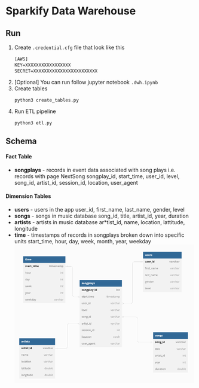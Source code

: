 # Sparkify Data Warehouse

## Run
1. Create `.credential.cfg` file that look like this
    ```
    [AWS]
    KEY=XXXXXXXXXXXXXXXXX
    SECRET=XXXXXXXXXXXXXXXXXXXXXXXX
    ```
2. [Optional] You can run follow jupyter notebook `.dwh.ipynb`
3. Create tables
   ```
   python3 create_tables.py
   ```
4. Run ETL pipeline
   ```
   python3 etl.py
   ```

## Schema
#### Fact Table
- **songplays** - records in event data associated with song plays i.e. records with page NextSong
songplay_id, start_time, user_id, level, song_id, artist_id, session_id, location, user_agent
#### Dimension Tables
- **users** - users in the app
user_id, first_name, last_name, gender, level
- **songs** - songs in music database
song_id, title, artist_id, year, duration
- **artists** - artists in music database
ar*tist_id, name, location, lattitude, longitude
- **time** - timestamps of records in songplays broken down into specific units
start_time, hour, day, week, month, year, weekday
![schema](star-schema.png)

<!-- ## Analytical Goals
The goals of this datawarehouse is to analyze relationship of user's gender and song, artist.

1. Which gender listened to the music from the given song title the most?
2. Which gender listened to the music from the given artist name the most? -->
